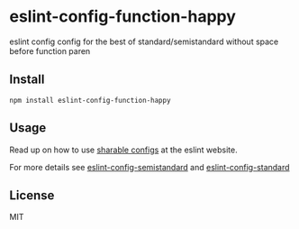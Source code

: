 # eslint-config-function-happy

eslint config config for the best of standard/semistandard without space before function paren

## Install

```
npm install eslint-config-function-happy
```

## Usage

Read up on how to use [sharable configs](http://eslint.org/docs/developer-guide/shareable-configs) at the eslint website.

For more details see [eslint-config-semistandard](https://github.com/Flet/eslint-config-semistandard) and [eslint-config-standard](https://github.com/feross/eslint-config-standard)

## License

MIT